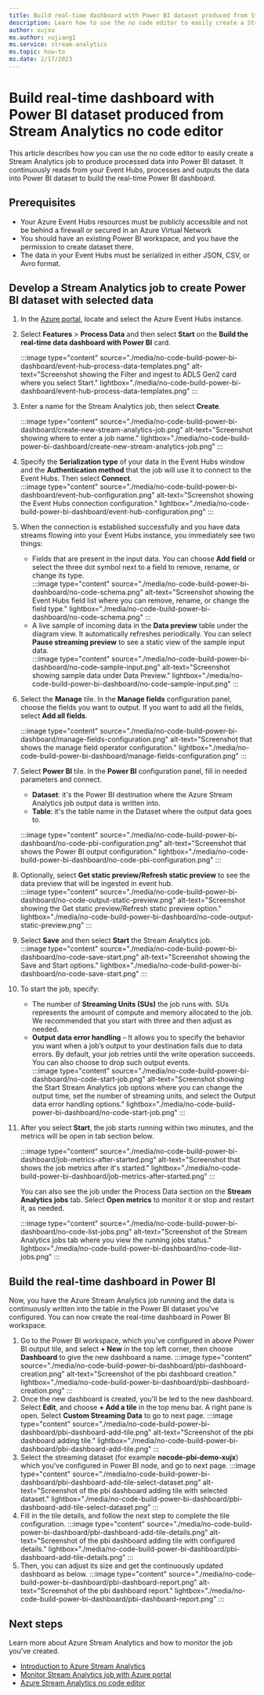 ```yaml
---
title: Build real-time dashboard with Power BI dataset produced from Stream Analytics no code editor
description: Learn how to use the no code editor to easily create a Stream Analytics job to produce the Power BI dataset, and use it to build the real-time dashboard. It continuously reads from Event Hubs, and outputs the data into Power BI dataset to build the real-time Power BI dashboard.
author: xujxu
ms.author: xujiang1
ms.service: stream-analytics
ms.topic: how-to
ms.date: 2/17/2023
---
```


# Build real-time dashboard with Power BI dataset produced from Stream Analytics no code editor

This article describes how you can use the no code editor to easily create a Stream Analytics job to produce processed data into Power BI dataset. It continuously reads from your Event Hubs, processes and outputs the data into Power BI dataset to build the real-time Power BI dashboard.

## Prerequisites

- Your Azure Event Hubs resources must be publicly accessible and not be behind a firewall or secured in an Azure Virtual Network
- You should have an existing Power BI workspace, and you have the permission to create dataset there.
- The data in your Event Hubs must be serialized in either JSON, CSV, or Avro format.

## Develop a Stream Analytics job to create Power BI dataset with selected data

1. In the [Azure portal](https://portal.azure.com), locate and select the Azure Event Hubs instance.
1. Select **Features** > **Process Data** and then select **Start** on the **Build the real-time data dashboard with Power BI** card.

    :::image type="content" source="./media/no-code-build-power-bi-dashboard/event-hub-process-data-templates.png" alt-text="Screenshot showing the Filter and ingest to ADLS Gen2 card where you select Start." lightbox="./media/no-code-build-power-bi-dashboard/event-hub-process-data-templates.png" :::

1. Enter a name for the Stream Analytics job, then select **Create**.  
    
    :::image type="content" source="./media/no-code-build-power-bi-dashboard/create-new-stream-analytics-job.png" alt-text="Screenshot showing where to enter a job name." lightbox="./media/no-code-build-power-bi-dashboard/create-new-stream-analytics-job.png" :::

1. Specify the **Serialization type** of your data in the Event Hubs window and the **Authentication method** that the job will use it to connect to the Event Hubs. Then select **Connect**.  
    :::image type="content" source="./media/no-code-build-power-bi-dashboard/event-hub-configuration.png" alt-text="Screenshot showing the Event Hubs connection configuration." lightbox="./media/no-code-build-power-bi-dashboard/event-hub-configuration.png" :::

1. When the connection is established successfully and you have data streams flowing into your Event Hubs instance, you immediately see two things:
    - Fields that are present in the input data. You can choose **Add field** or select the three dot symbol next to a field to remove, rename, or change its type.  
        :::image type="content" source="./media/no-code-build-power-bi-dashboard/no-code-schema.png" alt-text="Screenshot showing the Event Hubs field list where you can remove, rename, or change the field type." lightbox="./media/no-code-build-power-bi-dashboard/no-code-schema.png" :::
    - A live sample of incoming data in the **Data preview** table under the diagram view. It automatically refreshes periodically. You can select **Pause streaming preview** to see a static view of the sample input data.  
        :::image type="content" source="./media/no-code-build-power-bi-dashboard/no-code-sample-input.png" alt-text="Screenshot showing sample data under Data Preview." lightbox="./media/no-code-build-power-bi-dashboard/no-code-sample-input.png" :::


1. Select the **Manage** tile. In the **Manage fields** configuration panel, choose the fields you want to output. If you want to add all the fields, select **Add all fields**.

    :::image type="content" source="./media/no-code-build-power-bi-dashboard/manage-fields-configuration.png" alt-text="Screenshot that shows the manage field operator configuration." lightbox="./media/no-code-build-power-bi-dashboard/manage-fields-configuration.png" :::

1. Select **Power BI** tile. In the **Power BI** configuration panel, fill in needed parameters and connect. 
    - **Dataset**: it's the Power BI destination where the Azure Stream Analytics job output data is written into.
    - **Table**: it's the table name in the Dataset where the output data goes to.

    :::image type="content" source="./media/no-code-build-power-bi-dashboard/no-code-pbi-configuration.png" alt-text="Screenshot that shows the Power BI output configuration." lightbox="./media/no-code-build-power-bi-dashboard/no-code-pbi-configuration.png" :::

1. Optionally, select **Get static preview/Refresh static preview** to see the data preview that will be ingested in event hub.  
    :::image type="content" source="./media/no-code-build-power-bi-dashboard/no-code-output-static-preview.png" alt-text="Screenshot showing the Get static preview/Refresh static preview option." lightbox="./media/no-code-build-power-bi-dashboard/no-code-output-static-preview.png" :::

1. Select **Save** and then select **Start** the Stream Analytics job.  
    :::image type="content" source="./media/no-code-build-power-bi-dashboard/no-code-save-start.png" alt-text="Screenshot showing the Save and Start options." lightbox="./media/no-code-build-power-bi-dashboard/no-code-save-start.png" :::

1. To start the job, specify:  
    - The number of **Streaming Units (SUs)** the job runs with. SUs represents the amount of compute and memory allocated to the job. We recommended that you start with three and then adjust as needed. 
    - **Output data error handling** – It allows you to specify the behavior you want when a job’s output to your destination fails due to data errors. By default, your job retries until the write operation succeeds. You can also choose to drop such output events.  
        :::image type="content" source="./media/no-code-build-power-bi-dashboard/no-code-start-job.png" alt-text="Screenshot showing the Start Stream Analytics job options where you can change the output time, set the number of streaming units, and select the Output data error handling options." lightbox="./media/no-code-build-power-bi-dashboard/no-code-start-job.png" :::

1. After you select **Start**, the job starts running within two minutes, and the metrics will be open in tab section below.   

    :::image type="content" source="./media/no-code-build-power-bi-dashboard/job-metrics-after-started.png" alt-text="Screenshot that shows the job metrics after it's started." lightbox="./media/no-code-build-power-bi-dashboard/job-metrics-after-started.png" :::

    You can also see the job under the Process Data section on the **Stream Analytics jobs** tab. Select **Open metrics** to monitor it or stop and restart it, as needed.

    :::image type="content" source="./media/no-code-build-power-bi-dashboard/no-code-list-jobs.png" alt-text="Screenshot of the Stream Analytics jobs tab where you view the running jobs status." lightbox="./media/no-code-build-power-bi-dashboard/no-code-list-jobs.png" :::

## Build the real-time dashboard in Power BI
Now, you have the Azure Stream Analytics job running and the data is continuously written into the table in the Power BI dataset you've configured. You can now create the real-time dashboard in Power BI workspace.

1. Go to the Power BI workspace, which you've configured in above Power BI output tile, and select **+ New** in the top left corner, then choose **Dashboard** to give the new dashboard a name.
    :::image type="content" source="./media/no-code-build-power-bi-dashboard/pbi-dashboard-creation.png" alt-text="Screenshot of the pbi dashboard creation." lightbox="./media/no-code-build-power-bi-dashboard/pbi-dashboard-creation.png" :::
2. Once the new dashboard is created, you'll be led to the new dashboard. Select **Edit**, and choose **+ Add a tile** in the top menu bar. A right pane is open. Select **Custom Streaming Data** to go to next page.
    :::image type="content" source="./media/no-code-build-power-bi-dashboard/pbi-dashboard-add-tile.png" alt-text="Screenshot of the pbi dashboard adding tile." lightbox="./media/no-code-build-power-bi-dashboard/pbi-dashboard-add-tile.png" :::
3. Select the streaming dataset (for example **nocode-pbi-demo-xujx**) which you've configured in Power BI node, and go to next page.
    :::image type="content" source="./media/no-code-build-power-bi-dashboard/pbi-dashboard-add-tile-select-dataset.png" alt-text="Screenshot of the pbi dashboard adding tile with selected dataset." lightbox="./media/no-code-build-power-bi-dashboard/pbi-dashboard-add-tile-select-dataset.png" :::
4. Fill in the tile details, and follow the next step to complete the tile configuration.
    :::image type="content" source="./media/no-code-build-power-bi-dashboard/pbi-dashboard-add-tile-details.png" alt-text="Screenshot of the pbi dashboard adding tile with configured details." lightbox="./media/no-code-build-power-bi-dashboard/pbi-dashboard-add-tile-details.png" :::
5. Then, you can adjust its size and get the continuously updated dashboard as below.
    :::image type="content" source="./media/no-code-build-power-bi-dashboard/pbi-dashboard-report.png" alt-text="Screenshot of the pbi dashboard report." lightbox="./media/no-code-build-power-bi-dashboard/pbi-dashboard-report.png" :::


## Next steps

Learn more about Azure Stream Analytics and how to monitor the job you've created.

* [Introduction to Azure Stream Analytics](stream-analytics-introduction.md)
* [Monitor Stream Analytics job with Azure portal](stream-analytics-monitoring.md)
* [Azure Stream Analytics no code editor](./no-code-stream-processing.md)
